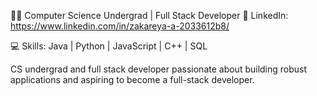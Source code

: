 👨‍💻 Computer Science Undergrad | Full Stack Developer
🔗 LinkedIn: https://www.linkedin.com/in/zakareya-a-2033612b8/

💻 Skills: Java | Python | JavaScript  | C++ | SQL 

CS undergrad and full stack developer passionate about building robust applications and aspiring to become a full-stack developer.
